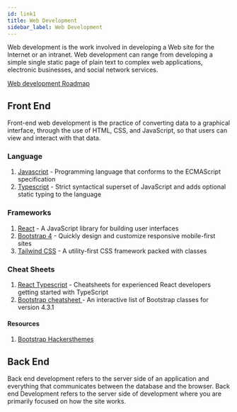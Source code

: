 ```yaml
---
id: link1
title: Web Development
sidebar_label: Web Development
---
```


Web development is the work involved in developing a Web site for the Internet or an intranet. Web development can range from developing a simple single static page of plain text to complex web applications, electronic businesses, and social network services.

[Web development Roadmap](https://roadmap.sh/)

## Front End

Front-end web development is the practice of converting data to a graphical interface, through the use of HTML, CSS, and JavaScript, so that users can view and interact with that data.

### Language

1. [Javascript](https://developer.mozilla.org/en-US/docs/Web/JavaScript/Language_Resources#:~:text=ECMAScript%20is%20the%20scripting%20language,Links) - Programming language that conforms to the ECMAScript specification
2. [Typescript](https://www.typescriptlang.org/) - Strict syntactical superset of JavaScript and adds optional static typing to the language

### Frameworks

1. [React](https://reactjs.org/docs/getting-started.html) - A JavaScript library for building user interfaces
2. [Bootstrap 4](https://getbootstrap.com/docs/4.0/getting-started/introduction/) - Quickly design and customize responsive mobile-first sites
3. [Tailwind CSS](https://tailwindcss.com/) - A utility-first CSS framework packed with classes

### Cheat Sheets

1. [React Typescript](https://react-typescript-cheatsheet.netlify.app/docs/basic/setup) - Cheatsheets for experienced React developers getting started with TypeScript
2. [Bootstrap cheatsheet ](https://hackerthemes.com/bootstrap-cheatsheet/) - An interactive list of Bootstrap classes for version 4.3.1

#### Resources

1. [Bootstrap Hackersthemes](https://hackerthemes.com/bootstrap-themes/)

## Back End

Back end development refers to the server side of an application and everything that communicates between the database and the browser. Back end Development refers to the server side of development where you are primarily focused on how the site works.

